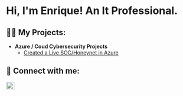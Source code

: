 <h1>Hi, I'm Enrique! An It Professional.</h1>

<h2>👨‍💻 My Projects:</h2>

- <b>Azure / Coud Cybersecurity Projects</b>
  - [Created a Live SOC/Honeynet in Azure](https://github.com/riquewill1977/Azure-SOC-Honeynet)


<h2> 🤳 Connect with me:</h2>

[<img align="left" alt="EnriqueWilliams | LinkedIn" width="22px" src="https://cdn.jsdelivr.net/npm/simple-icons@v3/icons/linkedin.svg" />][linkedin]

[linkedin]: https://www.linkedin.com/in/enriquedwilliams/

